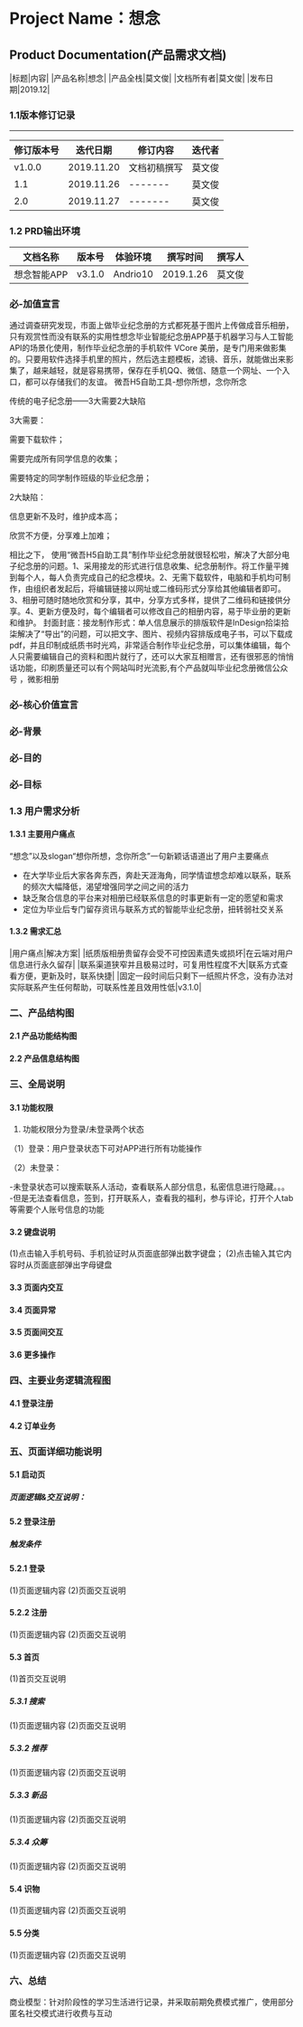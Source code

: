 # Project Name：想念

## Product Documentation(产品需求文档)

|标题|内容|
|产品名称|想念|
|产品全栈|莫文俊|
|文档所有者|莫文俊|
|发布日期|2019.12|

### 1.1版本修订记录
----
|修订版本号|迭代日期|修订内容|迭代者|
|---------|-------|--------|-----|
|v1.0.0|2019.11.20|文档初稿撰写|莫文俊|
|1.1|2019.11.26|-------|莫文俊|
|2.0|2019.11.27|-------|莫文俊|

### 1.2 PRD输出环境

|文档名称|版本号|体验环境|撰写时间|撰写人|
|---------|-------|--------|-----|----|
|想念智能APP|v3.1.0|Andrio10|2019.1.26|莫文俊|


### 必-加值宣言

通过调查研究发现，市面上做毕业纪念册的方式都死基于图片上传做成音乐相册，只有观赏性而没有联系的实用性想念毕业智能纪念册APP基于机器学习与人工智能API的场景化使用，制作毕业纪念册的手机软件 VCore 美册，是专门用来做影集的。只要用软件选择手机里的照片，然后选主题模板，滤镜、音乐，就能做出来影集了，越来越轻，就是容易携带，保存在手机QQ、微信、随意一个网址、一个入口，都可以存储我们的友谊。
微吾H5自助工具-想你所想，念你所念

传统的电子纪念册——3大需要2大缺陷

3大需要：

需要下载软件；

需要完成所有同学信息的收集；

需要特定的同学制作班级的毕业纪念册；

2大缺陷：

信息更新不及时，维护成本高；

欣赏不方便，分享难上加难；


相比之下， 使用“微吾H5自助工具”制作毕业纪念册就很轻松啦，解决了大部分电子纪念册的问题。1、采用接龙的形式进行信息收集、纪念册制作。将工作量平摊到每个人，每人负责完成自己的纪念模块。2、无需下载软件，电脑和手机均可制作，由组织者发起后，将编辑链接以网址或二维码形式分享给其他编辑者即可。3、相册可随时随地欣赏和分享，其中，分享方式多样，提供了二维码和链接供分享。4、更新方便及时，每个编辑者可以修改自己的相册内容，易于毕业册的更新和维护。
封面封底：接龙制作形式：单人信息展示的排版软件是InDesign拾柒拾柒解决了“导出”的问题，可以把文字、图片、视频内容排版成电子书，可以下载成pdf，并且印制成纸质书时光鸡，非常适合制作毕业纪念册，可以集体编辑，每个人只需要编辑自己的资料和图片就行了，还可以大家互相赠言，还有很邪恶的悄悄话功能，印刷质量还可以有个网站叫时光流影,有个产品就叫毕业纪念册微信公众号 ，微影相册
### 必-核心价值宣言

### 必-背景

### 必-目的

### 必-目标


### 1.3 用户需求分析

#### 1.3.1 主要用户痛点

“想念”以及slogan“想你所想，念你所念”一句新颖话语道出了用户主要痛点
- 在大学毕业后大家各奔东西，奔赴天涯海角，同学情谊想念却难以联系，联系的频次大幅降低，渴望增强同学之间之间的活力
- 缺乏聚合信息的平台来对相册已经联系信息的时事更新有一定的愿望和需求
- 定位为毕业后专门留存资讯与联系方式的智能毕业纪念册，扭转弱社交关系

#### 1.3.2 需求汇总

|用户痛点|解决方案|
|纸质版相册贵留存会受不可控因素遗失或损坏|在云端对用户信息进行永久留存|
|联系渠道狭窄并且极易过时，可复用性程度不大|联系方式查看方便，更新及时，联系快捷|
|固定一段时间后只剩下一纸照片怀念，没有办法对实际联系产生任何帮助，可联系性差且效用性低|v3.1.0|


### 二、产品结构图
#### 2.1 产品功能结构图

#### 2.2 产品信息结构图

### 三、全局说明
#### 3.1 功能权限

1. 功能权限分为登录/未登录两个状态

（1）登录：用户登录状态下可对APP进行所有功能操作

（2）未登录：

-未登录状态可以搜索联系人活动，查看联系人部分信息，私密信息进行隐藏。。。
-但是无法查看信息，签到，打开联系人，查看我的福利，参与评论，打开个人tab等需要个人账号信息的功能

#### 3.2 键盘说明
(1)点击输入手机号码、手机验证时从页面底部弹出数字键盘；
(2)点击输入其它内容时从页面底部弹出字母键盘

#### 3.3 页面内交互


#### 3.4 页面异常

#### 3.5 页面间交互


#### 3.6 更多操作


### 四、主要业务逻辑流程图
#### 4.1 登录注册


#### 4.2 订单业务

### 五、页面详细功能说明

#### 5.1 启动页

##### 页面逻辑&交互说明：

#### 5.2 登录注册
##### 触发条件
#### 5.2.1 登录
(1)页面逻辑内容
(2)页面交互说明
#### 5.2.2 注册
(1)页面逻辑内容
(2)页面交互说明
#### 5.3 首页
(1)首页交互说明
##### 5.3.1 搜索
(1)页面逻辑内容
(2)页面交互说明
##### 5.3.2 推荐
(1)页面逻辑内容
(2)页面交互说明
##### 5.3.3 新品
(1)页面逻辑内容
(2)页面交互说明
##### 5.3.4 众筹
(1)页面逻辑内容
(2)页面交互说明
#### 5.4 识物
(1)页面逻辑内容
(2)页面交互说明

#### 5.5 分类
(1)页面逻辑内容
(2)页面交互说明

### 六、总结














商业模型：针对阶段性的学习生活进行记录，并采取前期免费模式推广，使用部分匿名社交模式进行收费与互动




